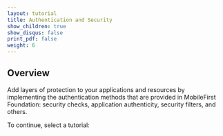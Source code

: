 ```yaml
---
layout: tutorial
title: Authentication and Security
show_children: true
show_disqus: false
print_pdf: false
weight: 6
---
```

## Overview
Add layers of protection to your applications and resources by implementing the authentication methods that are provided in MobileFirst Foundation: security checks, application authenticity, security filters, and others.

To continue, select a tutorial:

